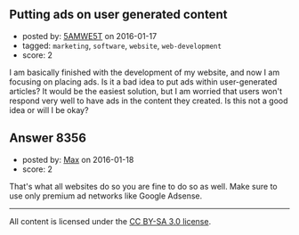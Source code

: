 ## Putting ads on user generated content

- posted by: [5AMWE5T](https://stackexchange.com/users/4050684/5amwe5t) on 2016-01-17
- tagged: `marketing`, `software`, `website`, `web-development`
- score: 2

I am basically finished with the development of my website, and now I am focusing on placing ads. Is it a bad idea to put ads within user-generated articles? It would be the easiest solution, but I am worried that users won't respond very well to have ads in the content they created. Is this not a good idea or will I be okay?


## Answer 8356

- posted by: [Max](https://stackexchange.com/users/7378591/max) on 2016-01-18
- score: 2

That's what all websites do so you are fine to do so as well. Make sure to use only premium ad networks like Google Adsense.



---

All content is licensed under the [CC BY-SA 3.0 license](https://creativecommons.org/licenses/by-sa/3.0/).
